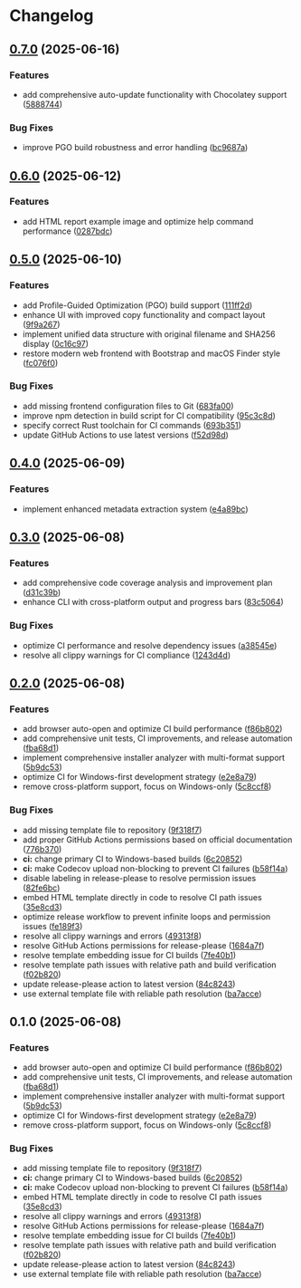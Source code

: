 # Changelog

## [0.7.0](https://github.com/loonghao/installer-analyzer/compare/v0.6.0...v0.7.0) (2025-06-16)


### Features

* add comprehensive auto-update functionality with Chocolatey support ([5888744](https://github.com/loonghao/installer-analyzer/commit/5888744672bb82f30ef090112248acbe80d8b2b8))


### Bug Fixes

* improve PGO build robustness and error handling ([bc9687a](https://github.com/loonghao/installer-analyzer/commit/bc9687a1f0f27665a81369b2018f8e330cefaaf9))

## [0.6.0](https://github.com/loonghao/installer-analyzer/compare/v0.5.0...v0.6.0) (2025-06-12)


### Features

* add HTML report example image and optimize help command performance ([0287bdc](https://github.com/loonghao/installer-analyzer/commit/0287bdc2ea54becc725f3e86235ec7e638ac7506))

## [0.5.0](https://github.com/loonghao/installer-analyzer/compare/v0.4.0...v0.5.0) (2025-06-10)


### Features

* add Profile-Guided Optimization (PGO) build support ([111ff2d](https://github.com/loonghao/installer-analyzer/commit/111ff2d03e8c9c55933df3ae0889d022acef733a))
* enhance UI with improved copy functionality and compact layout ([9f9a267](https://github.com/loonghao/installer-analyzer/commit/9f9a267cd02d59bd6c9ae5965e795ee974affece))
* implement unified data structure with original filename and SHA256 display ([0c16c97](https://github.com/loonghao/installer-analyzer/commit/0c16c972691fe547211f1bfb33c3f8f853b11dfb))
* restore modern web frontend with Bootstrap and macOS Finder style ([fc076f0](https://github.com/loonghao/installer-analyzer/commit/fc076f0cfc1935bf1bc43836464d6843603b1c02))


### Bug Fixes

* add missing frontend configuration files to Git ([683fa00](https://github.com/loonghao/installer-analyzer/commit/683fa004828f8e7627ba624f4538e953d16e472b))
* improve npm detection in build script for CI compatibility ([95c3c8d](https://github.com/loonghao/installer-analyzer/commit/95c3c8d8c87ac3b67b3c3a176faf0638135a003a))
* specify correct Rust toolchain for CI commands ([693b351](https://github.com/loonghao/installer-analyzer/commit/693b351cb4f94a7ada09f8786de8173b90d137fb))
* update GitHub Actions to use latest versions ([f52d98d](https://github.com/loonghao/installer-analyzer/commit/f52d98d8aeac1e306baa1238f59a2aec86110921))

## [0.4.0](https://github.com/loonghao/installer-analyzer/compare/v0.3.0...v0.4.0) (2025-06-09)


### Features

* implement enhanced metadata extraction system ([e4a89bc](https://github.com/loonghao/installer-analyzer/commit/e4a89bc90f45a2df846b8621d145a376d26c9c28))

## [0.3.0](https://github.com/loonghao/installer-analyzer/compare/v0.2.0...v0.3.0) (2025-06-08)


### Features

* add comprehensive code coverage analysis and improvement plan ([d31c39b](https://github.com/loonghao/installer-analyzer/commit/d31c39bde0850d27f1161d838bf526506d97411a))
* enhance CLI with cross-platform output and progress bars ([83c5064](https://github.com/loonghao/installer-analyzer/commit/83c50644743812ff57e1e0b407fcac4a2dbfb017))


### Bug Fixes

* optimize CI performance and resolve dependency issues ([a38545e](https://github.com/loonghao/installer-analyzer/commit/a38545ede646dfa9d0baae77b7b28aa18a218e52))
* resolve all clippy warnings for CI compliance ([1243d4d](https://github.com/loonghao/installer-analyzer/commit/1243d4dfe21b86c5a826c1358b38a874ab0ea3ec))

## [0.2.0](https://github.com/loonghao/installer-analyzer/compare/v0.1.0...v0.2.0) (2025-06-08)


### Features

* add browser auto-open and optimize CI build performance ([f86b802](https://github.com/loonghao/installer-analyzer/commit/f86b80281e19280180d6c45097287dca2f16e2ee))
* add comprehensive unit tests, CI improvements, and release automation ([fba68d1](https://github.com/loonghao/installer-analyzer/commit/fba68d125b3fdb59d3590e44fe2bdca19c949149))
* implement comprehensive installer analyzer with multi-format support ([5b9dc53](https://github.com/loonghao/installer-analyzer/commit/5b9dc53f42633c23e22a7aa4eee1e420f7615fd7))
* optimize CI for Windows-first development strategy ([e2e8a79](https://github.com/loonghao/installer-analyzer/commit/e2e8a79e2b9c75837f3cc82c298bfe5f477adf40))
* remove cross-platform support, focus on Windows-only ([5c8ccf8](https://github.com/loonghao/installer-analyzer/commit/5c8ccf8f423020452e5aa6c63a669c36a14c370c))


### Bug Fixes

* add missing template file to repository ([9f318f7](https://github.com/loonghao/installer-analyzer/commit/9f318f7ad5b3b1c2b96e83e9d2ae8842bfd483bc))
* add proper GitHub Actions permissions based on official documentation ([776b370](https://github.com/loonghao/installer-analyzer/commit/776b370ce4a257051df3baa22fd1dec75130ace8))
* **ci:** change primary CI to Windows-based builds ([6c20852](https://github.com/loonghao/installer-analyzer/commit/6c20852a235fc4f537aa0ab686fd8c427064aef5))
* **ci:** make Codecov upload non-blocking to prevent CI failures ([b58f14a](https://github.com/loonghao/installer-analyzer/commit/b58f14acb4b4b74b7d242f5f1d74b8bf2ac5c7b1))
* disable labeling in release-please to resolve permission issues ([82fe6bc](https://github.com/loonghao/installer-analyzer/commit/82fe6bcf9c200c91c1d08b8ea479665e5d406585))
* embed HTML template directly in code to resolve CI path issues ([35e8cd3](https://github.com/loonghao/installer-analyzer/commit/35e8cd37f5555e30ad27a1a2139f22572fc35040))
* optimize release workflow to prevent infinite loops and permission issues ([fe189f3](https://github.com/loonghao/installer-analyzer/commit/fe189f3dd0d238d71adb4559bb52c2ece20ccd79))
* resolve all clippy warnings and errors ([49313f8](https://github.com/loonghao/installer-analyzer/commit/49313f8c6da584cfab555e6634ec362b30842e11))
* resolve GitHub Actions permissions for release-please ([1684a7f](https://github.com/loonghao/installer-analyzer/commit/1684a7f112506530cb8accc39b59b1de69a666f3))
* resolve template embedding issue for CI builds ([7fe40b1](https://github.com/loonghao/installer-analyzer/commit/7fe40b11282dd12317e5f16a77c3164703cf70ac))
* resolve template path issues with relative path and build verification ([f02b820](https://github.com/loonghao/installer-analyzer/commit/f02b820e41ef8b52026ad37138a23889fa3d129c))
* update release-please action to latest version ([84c8243](https://github.com/loonghao/installer-analyzer/commit/84c8243947ecc48c5c35fceaa187f0fc2fcf1387))
* use external template file with reliable path resolution ([ba7acce](https://github.com/loonghao/installer-analyzer/commit/ba7acce83e01b2ff46ee7e1fa7ba6f745577edd7))

## 0.1.0 (2025-06-08)


### Features

* add browser auto-open and optimize CI build performance ([f86b802](https://github.com/loonghao/installer-analyzer/commit/f86b80281e19280180d6c45097287dca2f16e2ee))
* add comprehensive unit tests, CI improvements, and release automation ([fba68d1](https://github.com/loonghao/installer-analyzer/commit/fba68d125b3fdb59d3590e44fe2bdca19c949149))
* implement comprehensive installer analyzer with multi-format support ([5b9dc53](https://github.com/loonghao/installer-analyzer/commit/5b9dc53f42633c23e22a7aa4eee1e420f7615fd7))
* optimize CI for Windows-first development strategy ([e2e8a79](https://github.com/loonghao/installer-analyzer/commit/e2e8a79e2b9c75837f3cc82c298bfe5f477adf40))
* remove cross-platform support, focus on Windows-only ([5c8ccf8](https://github.com/loonghao/installer-analyzer/commit/5c8ccf8f423020452e5aa6c63a669c36a14c370c))


### Bug Fixes

* add missing template file to repository ([9f318f7](https://github.com/loonghao/installer-analyzer/commit/9f318f7ad5b3b1c2b96e83e9d2ae8842bfd483bc))
* **ci:** change primary CI to Windows-based builds ([6c20852](https://github.com/loonghao/installer-analyzer/commit/6c20852a235fc4f537aa0ab686fd8c427064aef5))
* **ci:** make Codecov upload non-blocking to prevent CI failures ([b58f14a](https://github.com/loonghao/installer-analyzer/commit/b58f14acb4b4b74b7d242f5f1d74b8bf2ac5c7b1))
* embed HTML template directly in code to resolve CI path issues ([35e8cd3](https://github.com/loonghao/installer-analyzer/commit/35e8cd37f5555e30ad27a1a2139f22572fc35040))
* resolve all clippy warnings and errors ([49313f8](https://github.com/loonghao/installer-analyzer/commit/49313f8c6da584cfab555e6634ec362b30842e11))
* resolve GitHub Actions permissions for release-please ([1684a7f](https://github.com/loonghao/installer-analyzer/commit/1684a7f112506530cb8accc39b59b1de69a666f3))
* resolve template embedding issue for CI builds ([7fe40b1](https://github.com/loonghao/installer-analyzer/commit/7fe40b11282dd12317e5f16a77c3164703cf70ac))
* resolve template path issues with relative path and build verification ([f02b820](https://github.com/loonghao/installer-analyzer/commit/f02b820e41ef8b52026ad37138a23889fa3d129c))
* update release-please action to latest version ([84c8243](https://github.com/loonghao/installer-analyzer/commit/84c8243947ecc48c5c35fceaa187f0fc2fcf1387))
* use external template file with reliable path resolution ([ba7acce](https://github.com/loonghao/installer-analyzer/commit/ba7acce83e01b2ff46ee7e1fa7ba6f745577edd7))
